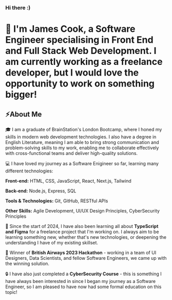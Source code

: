 ### Hi there :)

# 🙋 I'm James Cook, a Software Engineer specialising in **Front End and Full Stack Web Development**. I am currently working as a freelance developer, but I would love the opportunity to work on something bigger!

## ⚡About Me

🎓 I am a graduate of BrainStation's London Bootcamp, where I honed my skills in modern web development technologies. I also have a degree in English Literature, meaning I am able to bring strong communication and problem-solving skills to my work, enabling me to collaborate effectively with cross-functional teams and deliver high-quality solutions.

💻 I have loved my journey as a Software Enigineer so far, learning many different technologies:

**Front-end:** HTML, CSS, JavaScript, React, Next.js, Tailwind

**Back-end:** Node.js, Express, SQL

**Tools & Technologies:** Git, GitHub, RESTful APIs

**Other Skills:** Agile Development, UI/UX Design Principles, CyberSecurity Principles

📖 Since the start of 2024, I have also been learning all about **TypeScript and Figma** for a freelance project that I'm working on. I always aim to be learning something new, whether that's new technologies, or deepening the understanding I have of my existing skillset.

🏅 Winner of **British Airways 2023 Hackathon** - working in a team of UI Designers, Data Scientists, and fellow Software Engineers, we came up with the winning solution.

🔒 I have also just completed a **CyberSecurity Course** - this is something I have always been interested in since I began my journey as a Software Engineer, so I am pleased to have now had some formal education on this topic!

